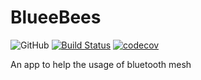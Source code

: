# BlueeBees

![GitHub](https://img.shields.io/github/license/matheuswhite/bluebees.svg?style=popout)
[![Build Status](https://travis-ci.org/matheuswhite/bluebees.svg?branch=master)](https://travis-ci.org/matheuswhite/bluebees)
[![codecov](https://codecov.io/gh/matheuswhite/bluebees/branch/master/graph/badge.svg)](https://codecov.io/gh/matheuswhite/bluebees)

An app to help the usage of bluetooth mesh

